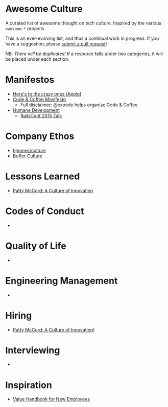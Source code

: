# Awesome Culture
A curated list of awesome thought on tech culture. Inspired by the various `awesome-*` projects

This is an ever-evolving list, and thus a continual work in progress. If you have a suggestion, please [submit a pull request](https://help.github.com/articles/using-pull-requests/)!

NB: _There will be duplicates!_ If a resource falls under two categories, it will be placed under each section.

# Manifestos
- [Here's to the crazy ones (Apple)](https://www.youtube.com/watch?v=8rwsuXHA7RA)
- [Code & Coffee Manifesto](https://github.com/Code-and-Coffee-YVR/how-to-organize/blob/master/Manifesto.md)
  - Full disclaimer: @expede helps organize Code & Coffee
- [Humane Development](http://humanedevelopment.org)
  - [RailsConf 2015 Talk](https://www.youtube.com/watch?v=-ZLYxLjwNWo)

# Company Ethos
- [bjeanes/culture](https://github.com/bjeanes/culture/blob/master/culture_and_ethos.md)
- [Buffer Culture](http://www.slideshare.net/Bufferapp/buffer-culture-02)

# Lessons Learned
- [Patty McCord: A Culture of Innovation](https://www.youtube.com/watch?v=o3e1lnixKBM)

# Codes of Conduct
-

# Quality of Life
-

# Engineering Management
-

# Hiring
- [Patty McCord: A Culture of Innovation](https://www.youtube.com/watch?v=o3e1lnixKBM))

# Interviewing
-

# Inspiration
- [Value Handbook for New Employees](http://assets.sbnation.com/assets/1074301/Valve_Handbook_LowRes.pdf)
